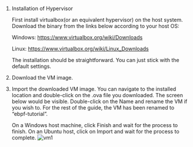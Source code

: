 1. Installation of Hypervisor
   
   First install virtualbox(or an equivalent hypervisor) on the host system. Download the binary from the links below according to your host OS:

   Windows: https://www.virtualbox.org/wiki/Downloads 

   Linux: https://www.virtualbox.org/wiki/Linux_Downloads 

   The installation should be straightforward. You can just stick with the default settings. 

2. Download the VM image.
3. Import the downloaded VM image.
   You can navigate to the installed location and double-click on the .ova file you downloaded. The screen below would be visible. Double-click on the Name and rename the VM if you wish to. For the rest of the guide, the VM has been renamed to “ebpf-tutorial”.

   On a Windows host machine, click Finish and wait for the process to finish. On an Ubuntu host, click on Import and wait for the process to complete. 
   ![vm1](https://github.com/kallidilranjitha/eBPF-tutorial/assets/77719123/9ac08772-c425-43fe-b968-a295ddb81628)


